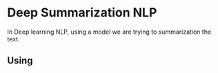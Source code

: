 # Deep Summarization NLP

In Deep learning NLP, using a model we are trying to summarization the text.

## Using

